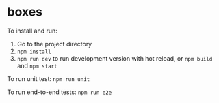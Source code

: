 # boxes
To install and run:
1. Go to the project directory
2. `npm install`
3. `npm run dev` to run development version with hot reload, or `npm build` and `npm start`

To run unit test: `npm run unit`

To run end-to-end tests: `npm run e2e`


